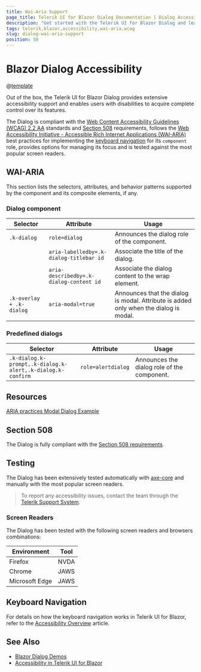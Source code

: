 ```yaml
---
title: Wai-Aria Support
page_title: Telerik UI for Blazor Dialog Documentation | Dialog Accessibility
description: "Get started with the Telerik UI for Blazor Dialog and learn about its accessibility support for WAI-ARIA, Section 508, and WCAG 2.2."
tags: telerik,blazor,accessibility,wai-aria,wcag
slug: dialog-wai-aria-support 
position: 50 
---
```


# Blazor Dialog Accessibility

@[template](/_contentTemplates/common/parameters-table-styles.md#table-layout)



Out of the box, the Telerik UI for Blazor Dialog provides extensive accessibility support and enables users with disabilities to acquire complete control over its features.


The Dialog is compliant with the [Web Content Accessibility Guidelines (WCAG) 2.2 AA](https://www.w3.org/TR/WCAG22/) standards and [Section 508](https://www.section508.gov/) requirements, follows the [Web Accessibility Initiative - Accessible Rich Internet Applications (WAI-ARIA)](https://www.w3.org/WAI/ARIA/apg/) best practices for implementing the [keyboard navigation](#keyboard-navigation) for its `component` role, provides options for managing its focus and is tested against the most popular screen readers.

## WAI-ARIA


This section lists the selectors, attributes, and behavior patterns supported by the component and its composite elements, if any.

### Dialog component

| Selector | Attribute | Usage |
| -------- | --------- | ----- |
| `.k-dialog` | `role=dialog` | Announces the dialog role of the component. |
|  | `aria-labelledby=.k-dialog-titlebar id` | Associate the title of the dialog. |
|  | `aria-describedby=.k-dialog-content id` | Associate the dialog content to the wrap element. |
| `.k-overlay + .k-dialog` | `aria-modal=true` | Announces that the dialog is modal. Attribute is added only when the dialog is modal. |

### Predefined dialogs

| Selector | Attribute | Usage |
| -------- | --------- | ----- |
| `.k-dialog.k-prompt,.k-dialog.k-alert,.k-dialog.k-confirm` | `role=alertdialog` | Announces the dialog role of the component. |

## Resources

[ARIA practices Modal Dialog Example](https://www.w3.org/WAI/ARIA/apg/example-index/dialog-modal/dialog)

## Section 508


The Dialog is fully compliant with the [Section 508 requirements](http://www.section508.gov/).

## Testing


The Dialog has been extensively tested automatically with [axe-core](https://github.com/dequelabs/axe-core) and manually with the most popular screen readers.

> To report any accessibility issues, contact the team through the [Telerik Support System](https://www.telerik.com/account/support-center).

### Screen Readers


The Dialog has been tested with the following screen readers and browsers combinations:

| Environment | Tool |
| ----------- | ---- |
| Firefox | NVDA |
| Chrome | JAWS |
| Microsoft Edge | JAWS |



## Keyboard Navigation

For details on how the keyboard navigation works in Telerik UI for Blazor, refer to the [Accessibility Overview](slug://accessibility-overview#keyboard-navigation) article.

## See Also

* [Blazor Dialog Demos](https://demos.telerik.com/blazor-ui/dialog/overview)
* [Accessibility in Telerik UI for Blazor](slug://accessibility-overview)